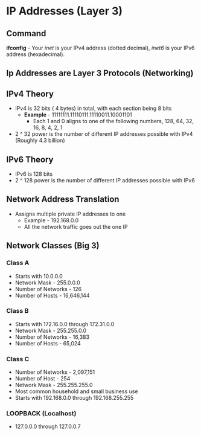 # IP Addresses (Layer 3)

## Command 
**ifconfig** - Your *inet* is your IPv4 address (dotted decimal),  *inet6* is your IPv6 address (hexadecimal). 

## Ip Addresses are Layer 3 Protocols (Networking)

## IPv4 Theory

- IPv4 is 32 bits ( 4 bytes) in total, with each section being 8 bits
	-  **Example** - 11111111.11110111.11110011.10001101
		- Each 1 and 0 aligns to one of the following numbers, 128, 64, 32, 16, 8, 4, 2, 1
- 2 ^ 32 power is the number of different IP addresses possible with IPv4 (Roughly 4.3 billion)

## IPv6 Theory

- IPv6 is 128 bits
- 2 ^ 128 power is the number of different IP addresses possible with IPv6

## Network Address Translation

- Assigns multiple private IP addresses to one 
	- Example - 192.168.0.0
	- All the network traffic goes out the one IP


## Network Classes (Big 3)

### Class A

- Starts with 10.0.0.0
- Network Mask - 255.0.0.0
- Number of Networks - 126
- Number of Hosts - 16,646,144

### Class B

- Starts with 172.16.0.0 through 172.31.0.0 
- Network Mask - 255.255.0.0
- Number of Networks - 16,383
- Number of Hosts - 65,024

### Class C 

- Number of Networks - 2,097,151
- Number of Host - 254
- Network Mask - 255.255.255.0
- Most common household and small business use
- Starts with 192.168.0.0 through 192.168.255.255

### LOOPBACK (Localhost)

- 127.0.0.0 through 127.0.0.7

